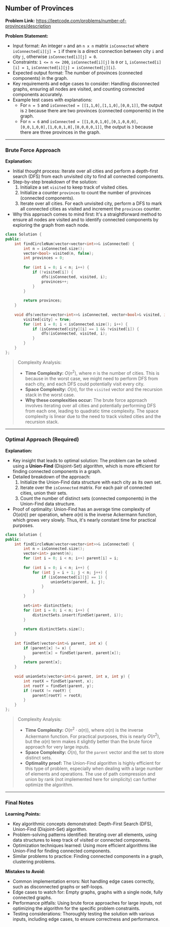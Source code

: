 ## Number of Provinces

**Problem Link:** https://leetcode.com/problems/number-of-provinces/description

**Problem Statement:**
- Input format: An integer `n` and an `n x n` matrix `isConnected` where `isConnected[i][j] = 1` if there is a direct connection between city `i` and city `j`, otherwise `isConnected[i][j] = 0`.
- Constraints: `1 <= n <= 200`, `isConnected[i][j]` is `0` or `1`, `isConnected[i][i] = 1`, `isConnected[i][j] = isConnected[j][i]`.
- Expected output format: The number of provinces (connected components) in the graph.
- Key requirements and edge cases to consider: Handling disconnected graphs, ensuring all nodes are visited, and counting connected components accurately.
- Example test cases with explanations: 
    - For `n = 5` and `isConnected = [[1,1,0],[1,1,0],[0,0,1]]`, the output is `2` because there are two provinces (connected components) in the graph.
    - For `n = 6` and `isConnected = [[1,0,0,1,0],[0,1,0,0,0],[0,0,1,0,0],[1,0,0,1,0],[0,0,0,0,1]]`, the output is `3` because there are three provinces in the graph.

---

### Brute Force Approach

**Explanation:**
- Initial thought process: Iterate over all cities and perform a depth-first search (DFS) from each unvisited city to find all connected components.
- Step-by-step breakdown of the solution:
    1. Initialize a set `visited` to keep track of visited cities.
    2. Initialize a counter `provinces` to count the number of provinces (connected components).
    3. Iterate over all cities. For each unvisited city, perform a DFS to mark all connected cities as visited and increment the `provinces` counter.
- Why this approach comes to mind first: It's a straightforward method to ensure all nodes are visited and to identify connected components by exploring the graph from each node.

```cpp
class Solution {
public:
    int findCircleNum(vector<vector<int>>& isConnected) {
        int n = isConnected.size();
        vector<bool> visited(n, false);
        int provinces = 0;
        
        for (int i = 0; i < n; i++) {
            if (!visited[i]) {
                dfs(isConnected, visited, i);
                provinces++;
            }
        }
        
        return provinces;
    }
    
    void dfs(vector<vector<int>>& isConnected, vector<bool>& visited, int city) {
        visited[city] = true;
        for (int i = 0; i < isConnected.size(); i++) {
            if (isConnected[city][i] == 1 && !visited[i]) {
                dfs(isConnected, visited, i);
            }
        }
    }
};
```

> Complexity Analysis:
> - **Time Complexity:** $O(n^2)$, where $n$ is the number of cities. This is because in the worst case, we might need to perform DFS from each city, and each DFS could potentially visit every city.
> - **Space Complexity:** $O(n)$, for the `visited` vector and the recursion stack in the worst case.
> - **Why these complexities occur:** The brute force approach involves iterating over all cities and potentially performing DFS from each one, leading to quadratic time complexity. The space complexity is linear due to the need to track visited cities and the recursion stack.

---

### Optimal Approach (Required)

**Explanation:**
- Key insight that leads to optimal solution: The problem can be solved using a **Union-Find** (Disjoint-Set) algorithm, which is more efficient for finding connected components in a graph.
- Detailed breakdown of the approach:
    1. Initialize the Union-Find data structure with each city as its own set.
    2. Iterate over the `isConnected` matrix. For each pair of connected cities, union their sets.
    3. Count the number of distinct sets (connected components) in the Union-Find data structure.
- Proof of optimality: Union-Find has an average time complexity of $O(\alpha(n))$ per operation, where $\alpha(n)$ is the inverse Ackermann function, which grows very slowly. Thus, it's nearly constant time for practical purposes.

```cpp
class Solution {
public:
    int findCircleNum(vector<vector<int>>& isConnected) {
        int n = isConnected.size();
        vector<int> parent(n);
        for (int i = 0; i < n; i++) parent[i] = i;
        
        for (int i = 0; i < n; i++) {
            for (int j = i + 1; j < n; j++) {
                if (isConnected[i][j] == 1) {
                    unionSets(parent, i, j);
                }
            }
        }
        
        set<int> distinctSets;
        for (int i = 0; i < n; i++) {
            distinctSets.insert(findSet(parent, i));
        }
        
        return distinctSets.size();
    }
    
    int findSet(vector<int>& parent, int x) {
        if (parent[x] != x) {
            parent[x] = findSet(parent, parent[x]);
        }
        return parent[x];
    }
    
    void unionSets(vector<int>& parent, int x, int y) {
        int rootX = findSet(parent, x);
        int rootY = findSet(parent, y);
        if (rootX != rootY) {
            parent[rootY] = rootX;
        }
    }
};
```

> Complexity Analysis:
> - **Time Complexity:** $O(n^2 \cdot \alpha(n))$, where $\alpha(n)$ is the inverse Ackermann function. For practical purposes, this is nearly $O(n^2)$, but the $\alpha(n)$ term makes it slightly better than the brute force approach for very large inputs.
> - **Space Complexity:** $O(n)$, for the `parent` vector and the set to store distinct sets.
> - **Optimality proof:** The Union-Find algorithm is highly efficient for this type of problem, especially when dealing with a large number of elements and operations. The use of path compression and union by rank (not implemented here for simplicity) can further optimize the algorithm.

---

### Final Notes

**Learning Points:**
- Key algorithmic concepts demonstrated: Depth-First Search (DFS), Union-Find (Disjoint-Set) algorithm.
- Problem-solving patterns identified: Iterating over all elements, using data structures to keep track of visited or connected components.
- Optimization techniques learned: Using more efficient algorithms like Union-Find for finding connected components.
- Similar problems to practice: Finding connected components in a graph, clustering problems.

**Mistakes to Avoid:**
- Common implementation errors: Not handling edge cases correctly, such as disconnected graphs or self-loops.
- Edge cases to watch for: Empty graphs, graphs with a single node, fully connected graphs.
- Performance pitfalls: Using brute force approaches for large inputs, not optimizing the algorithm for the specific problem constraints.
- Testing considerations: Thoroughly testing the solution with various inputs, including edge cases, to ensure correctness and performance.